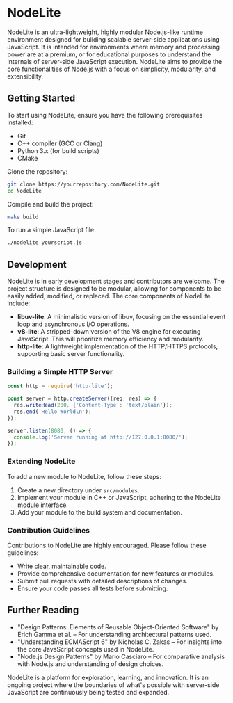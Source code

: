 # NodeLite

NodeLite is an ultra-lightweight, highly modular Node.js-like runtime environment designed for building scalable server-side applications using JavaScript. It is intended for environments where memory and processing power are at a premium, or for educational purposes to understand the internals of server-side JavaScript execution. NodeLite aims to provide the core functionalities of Node.js with a focus on simplicity, modularity, and extensibility.

## Getting Started

To start using NodeLite, ensure you have the following prerequisites installed:

- Git
- C++ compiler (GCC or Clang)
- Python 3.x (for build scripts)
- CMake

Clone the repository:

```bash
git clone https://yourrepository.com/NodeLite.git
cd NodeLite
```

Compile and build the project:

```bash
make build
```

To run a simple JavaScript file:

```bash
./nodelite yourscript.js
```

## Development

NodeLite is in early development stages and contributors are welcome. The project structure is designed to be modular, allowing for components to be easily added, modified, or replaced. The core components of NodeLite include:

- **libuv-lite**: A minimalistic version of libuv, focusing on the essential event loop and asynchronous I/O operations.
- **v8-lite**: A stripped-down version of the V8 engine for executing JavaScript. This will prioritize memory efficiency and modularity.
- **http-lite**: A lightweight implementation of the HTTP/HTTPS protocols, supporting basic server functionality.

### Building a Simple HTTP Server

```javascript
const http = require('http-lite');

const server = http.createServer((req, res) => {
  res.writeHead(200, {'Content-Type': 'text/plain'});
  res.end('Hello World\n');
});

server.listen(8080, () => {
  console.log('Server running at http://127.0.0.1:8080/');
});
```

### Extending NodeLite

To add a new module to NodeLite, follow these steps:

1. Create a new directory under `src/modules`.
2. Implement your module in C++ or JavaScript, adhering to the NodeLite module interface.
3. Add your module to the build system and documentation.

### Contribution Guidelines

Contributions to NodeLite are highly encouraged. Please follow these guidelines:

- Write clear, maintainable code.
- Provide comprehensive documentation for new features or modules.
- Submit pull requests with detailed descriptions of changes.
- Ensure your code passes all tests before submitting.

## Further Reading

- "Design Patterns: Elements of Reusable Object-Oriented Software" by Erich Gamma et al. – For understanding architectural patterns used.
- "Understanding ECMAScript 6" by Nicholas C. Zakas – For insights into the core JavaScript concepts used in NodeLite.
- "Node.js Design Patterns" by Mario Casciaro – For comparative analysis with Node.js and understanding of design choices.

NodeLite is a platform for exploration, learning, and innovation. It is an ongoing project where the boundaries of what's possible with server-side JavaScript are continuously being tested and expanded.